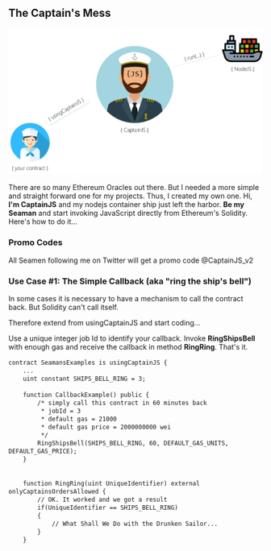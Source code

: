 ## The Captain's Mess

![useful image](Captain.jpg)

There are so many Ethereum Oracles out there. But I needed a more simple and straight forward one for my projects. Thus, I created my own one. 
Hi, **I'm CaptainJS** and my nodejs container ship just left the harbor. **Be my Seaman** and start invoking JavaScript directly from Ethereum's Solidity. Here's how to do it...  

### Promo Codes

All Seamen following me on Twitter will get a promo code @CaptainJS_v2

### Use Case #1: The Simple Callback (aka "ring the ship's bell")

In some cases it is necessary to have a mechanism to call the contract back. But Solidity can't call itself. 

Therefore extend from usingCaptainJS and start coding...

Use a unique integer job Id to identify your callback. Invoke **RingShipsBell** with enough gas and receive the callback in method **RingRing**. That's it.

```
contract SeamansExamples is usingCaptainJS {
    ...
    uint constant SHIPS_BELL_RING = 3;

    function CallbackExample() public {
        /* simply call this contract in 60 minutes back
         * jobId = 3
         * default gas = 21000
         * default gas price = 2000000000 wei
         */
        RingShipsBell(SHIPS_BELL_RING, 60, DEFAULT_GAS_UNITS, DEFAULT_GAS_PRICE);
    }
    
    
    function RingRing(uint UniqueIdentifier) external onlyCaptainsOrdersAllowed {
        // OK. It worked and we got a result
        if(UniqueIdentifier == SHIPS_BELL_RING)
        { 
            // What Shall We Do with the Drunken Sailor...
        }
    }
    
```

